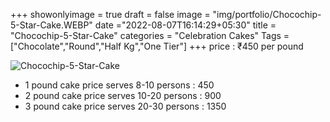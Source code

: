 +++
showonlyimage = true
draft = false
image = "img/portfolio/Chocochip-5-Star-Cake.WEBP"
date ="2022-08-07T16:14:29+05:30"
title = "Chocochip-5-Star-Cake"
categories = "Celebration Cakes"
Tags = ["Chocolate","Round","Half Kg","One Tier"]
+++
price : ₹450 per pound
<!--more-->
![Chocochip-5-Star-Cake](/img/portfolio/Chocochip-5-Star-Cake.WEBP)
* 1 pound cake price serves 8-10 persons : 450
* 2 pound cake price serves 10-20 persons : 900
* 3 pound cake price serves 20-30 persons : 1350
